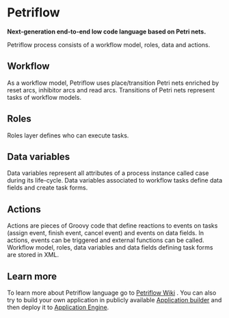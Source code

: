 # Petriflow
**Next-generation end-to-end low code language based on Petri nets.**

Petriflow process consists of a workflow model, roles, data and actions.

## Workflow
As a workflow model, Petriflow uses place/transition Petri nets enriched by reset arcs, inhibitor arcs and read arcs. 
Transitions of Petri nets represent tasks of workflow models. 

## Roles
Roles layer defines who can execute tasks. 

## Data variables
Data variables represent all attributes of a process instance called case during its life-cycle. 
Data variables associated to workflow tasks define data fields and create task forms. 

## Actions
Actions are pieces of Groovy code that define reactions to events on tasks (assign event, finish event, cancel event) and events on data fields. 
In actions, events can be triggered and external functions can be called.
Workflow model, roles, data variables and data fields defining task forms are stored in XML.

## Learn more
To learn more about Petriflow language go to [Petriflow Wiki](https://netgrif.atlassian.net/wiki/spaces/PF) .
You can also try to build your own application in publicly available [Application builder](https://builder.netgrif.com)
and then deploy it to [Application Engine](https://netgrif.com/products/#nae).

